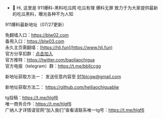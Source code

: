 - 👋 Hi, 这里是 911爆料-黑料吃瓜网 吃瓜有理 爆料无罪
致力于为大家提供最新的吃瓜黑料，曝光各种不为人知

911爆料最新地址（07/27更新）

免翻墙入口：https://blw02.com<br>
备用入口：https://blw03.com<br>
永久主页需翻墙：[https://hlj.fun](https://www.hlj.fun)<br>
官方分享扣群：[点击加入](http://c.wiwji52.cn/s/VnSe)<br>
官方推特：https://twitter.com/baoliaochigua<br>
官方电报（telegram）群：https://t.me/bbllccgg<br>

新地址获取方法一： 发送任意内容至 911blcgw@gmail.com

新地址获取方法二： https://github.com/heiliaochiguablw

tg投稿：https://t.me/hlgf6<br>
唯一商务合作：https://t.me/hlgf6<br>
广纳人才详情请官网“加入我们”查看请联系唯一tg号：https://t.me/hlgf6<br>
